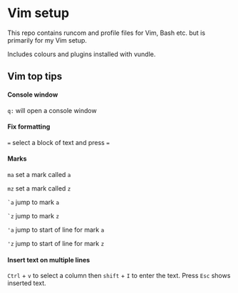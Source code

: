 # Vim setup

This repo contains runcom and profile files for Vim, Bash etc. but is primarily for my Vim setup.

Includes colours and plugins installed with vundle.


## Vim top tips

#### Console window

`q:` will open a console window

#### Fix formatting

`=` select a block of text and press `=`

#### Marks
`ma` set a mark called `a`

`mz` set a mark called `z`

`` `a `` jump to mark `a`

`` `z `` jump to mark `z`

`'a` jump to start of line for mark `a`

`'z` jump to start of line for mark `z`

#### Insert text on multiple lines
`Ctrl` + `v` to select a column then `shift` + `I` to enter the text. Press `Esc` shows inserted text.



